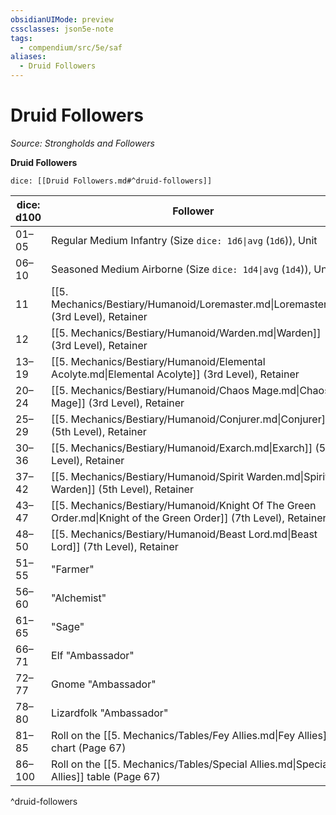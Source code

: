 ```yaml
---
obsidianUIMode: preview
cssclasses: json5e-note
tags:
  - compendium/src/5e/saf
aliases:
  - Druid Followers
---
```

# Druid Followers
*Source: Strongholds and Followers* 

**Druid Followers**

`dice: [[Druid Followers.md#^druid-followers]]`

| dice: d100 | Follower |
|------------|----------|
| 01–05 | Regular Medium Infantry (Size `dice: 1d6\|avg` (`1d6`)), Unit |
| 06–10 | Seasoned Medium Airborne (Size `dice: 1d4\|avg` (`1d4`)), Unit |
| 11 | [[5. Mechanics/Bestiary/Humanoid/Loremaster.md\|Loremaster]] (3rd Level), Retainer |
| 12 | [[5. Mechanics/Bestiary/Humanoid/Warden.md\|Warden]] (3rd Level), Retainer |
| 13–19 | [[5. Mechanics/Bestiary/Humanoid/Elemental Acolyte.md\|Elemental Acolyte]] (3rd Level), Retainer |
| 20–24 | [[5. Mechanics/Bestiary/Humanoid/Chaos Mage.md\|Chaos Mage]] (3rd Level), Retainer |
| 25–29 | [[5. Mechanics/Bestiary/Humanoid/Conjurer.md\|Conjurer]] (5th Level), Retainer |
| 30–36 | [[5. Mechanics/Bestiary/Humanoid/Exarch.md\|Exarch]] (5th Level), Retainer |
| 37–42 | [[5. Mechanics/Bestiary/Humanoid/Spirit Warden.md\|Spirit Warden]] (5th Level), Retainer |
| 43–47 | [[5. Mechanics/Bestiary/Humanoid/Knight Of The Green Order.md\|Knight of the Green Order]] (7th Level), Retainer |
| 48–50 | [[5. Mechanics/Bestiary/Humanoid/Beast Lord.md\|Beast Lord]] (7th Level), Retainer |
| 51–55 | "Farmer" |
| 56–60 | "Alchemist" |
| 61–65 | "Sage" |
| 66–71 | Elf "Ambassador" |
| 72–77 | Gnome "Ambassador" |
| 78–80 | Lizardfolk "Ambassador" |
| 81–85 | Roll on the [[5. Mechanics/Tables/Fey Allies.md\|Fey Allies]] chart (Page 67)  |
| 86–100 |  Roll on the [[5. Mechanics/Tables/Special Allies.md\|Special Allies]] table (Page 67) |
^druid-followers
